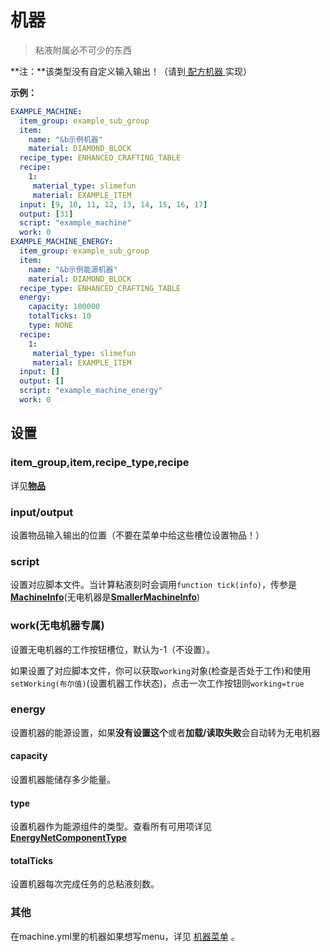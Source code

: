 # 机器

> 粘液附属必不可少的东西

**注：**该类型没有自定义输入输出！（请到[ 配方机器 ](recipe\_machines.md)实现）

**示例：**

```yaml
EXAMPLE_MACHINE:
  item_group: example_sub_group
  item:
    name: "&b示例机器"
    material: DIAMOND_BLOCK
  recipe_type: ENHANCED_CRAFTING_TABLE
  recipe:
    1:
     material_type: slimefun
     material: EXAMPLE_ITEM
  input: [9, 10, 11, 12, 13, 14, 15, 16, 17]
  output: [31]
  script: "example_machine"
  work: 0
EXAMPLE_MACHINE_ENERGY:
  item_group: example_sub_group
  item:
    name: "&b示例能源机器"
    material: DIAMOND_BLOCK
  recipe_type: ENHANCED_CRAFTING_TABLE
  energy:
    capacity: 100000
    totalTicks: 10
    type: NONE
  recipe:
    1:
     material_type: slimefun
     material: EXAMPLE_ITEM
  input: []
  output: []
  script: "example_machine_energy"
  work: 0
```

## 设置

### item\_group,item,recipe\_type,recipe

详见[**物品**](broken-reference)

### **input/output**

设置物品输入输出的位置（不要在菜单中给这些槽位设置物品！）

### script

设置对应脚本文件。当计算粘液刻时会调用`function tick(info)`，传参是[**MachineInfo**](https://github.com/SlimefunReloadingProject/RykenSlimeCustomizer/blob/main/src/main/java/org/lins/mmmjjkx/rykenslimefuncustomizer/objects/machine/MachineInfo.java)(无电机器是[**SmallerMachineInfo**](https://github.com/SlimefunReloadingProject/RykenSlimeCustomizer/blob/main/src/main/java/org/lins/mmmjjkx/rykenslimefuncustomizer/objects/machine/SmallerMachineInfo.java))

### work(无电机器专属)

设置无电机器的工作按钮槽位，默认为-1（不设置）。

如果设置了对应脚本文件，你可以获取`working`对象(检查是否处于工作)和使用`setWorking(布尔值)`(设置机器工作状态)，点击一次工作按钮则`working=true`

### energy

设置机器的能源设置，如果**没有设置这个**或者**加载/读取失败**会自动转为无电机器

#### capacity

设置机器能储存多少能量。

#### type

设置机器作为能源组件的类型。查看所有可用项详见[**EnergyNetComponentType**](https://slimefun.github.io/javadocs/Slimefun4/docs/io/github/thebusybiscuit/slimefun4/core/networks/energy/EnergyNetComponentType.html)

#### totalTicks

设置机器每次完成任务的总粘液刻数。

### 其他

在machine.yml里的机器如果想写menu，详见 [机器菜单](menu.md) 。
